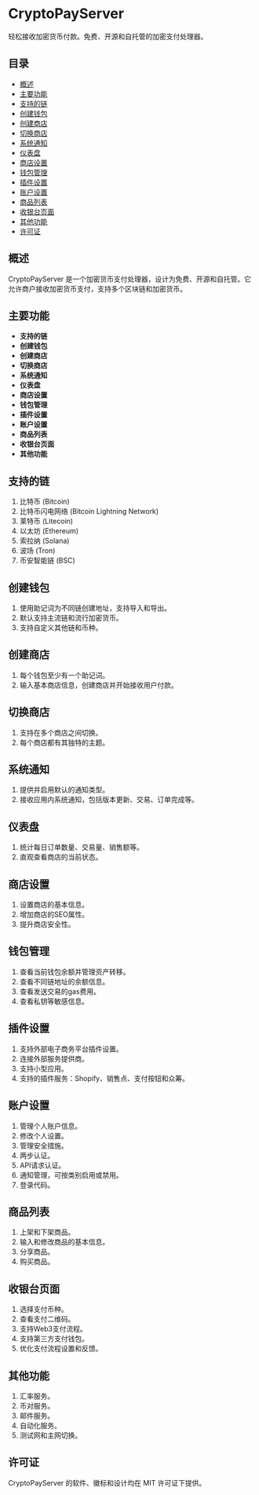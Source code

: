 # CryptoPayServer

轻松接收加密货币付款。免费、开源和自托管的加密支付处理器。

## 目录

- [概述](#概述)
- [主要功能](#主要功能)
- [支持的链](#支持的链)
- [创建钱包](#创建钱包)
- [创建商店](#创建商店)
- [切换商店](#切换商店)
- [系统通知](#系统通知)
- [仪表盘](#仪表盘)
- [商店设置](#商店设置)
- [钱包管理](#钱包管理)
- [插件设置](#插件设置)
- [账户设置](#账户设置)
- [商品列表](#商品列表)
- [收银台页面](#收银台页面)
- [其他功能](#其他功能)
- [许可证](#许可证)

## 概述

CryptoPayServer 是一个加密货币支付处理器，设计为免费、开源和自托管。它允许商户接收加密货币支付，支持多个区块链和加密货币。

## 主要功能

- **支持的链**
- **创建钱包**
- **创建商店**
- **切换商店**
- **系统通知**
- **仪表盘**
- **商店设置**
- **钱包管理**
- **插件设置**
- **账户设置**
- **商品列表**
- **收银台页面**
- **其他功能**

## 支持的链

1. 比特币 (Bitcoin)
2. 比特币闪电网络 (Bitcoin Lightning Network)
3. 莱特币 (Litecoin)
4. 以太坊 (Ethereum)
5. 索拉纳 (Solana)
6. 波场 (Tron)
7. 币安智能链 (BSC)

## 创建钱包

1. 使用助记词为不同链创建地址，支持导入和导出。
2. 默认支持主流链和流行加密货币。
3. 支持自定义其他链和币种。

## 创建商店

1. 每个钱包至少有一个助记词。
2. 输入基本商店信息，创建商店并开始接收用户付款。

## 切换商店

1. 支持在多个商店之间切换。
2. 每个商店都有其独特的主题。

## 系统通知

1. 提供并启用默认的通知类型。
2. 接收应用内系统通知，包括版本更新、交易、订单完成等。

## 仪表盘

1. 统计每日订单数量、交易量、销售额等。
2. 直观查看商店的当前状态。

## 商店设置

1. 设置商店的基本信息。
2. 增加商店的SEO属性。
3. 提升商店安全性。

## 钱包管理

1. 查看当前钱包余额并管理资产转移。
2. 查看不同链地址的余额信息。
3. 查看发送交易的gas费用。
4. 查看私钥等敏感信息。

## 插件设置

1. 支持外部电子商务平台插件设置。
2. 连接外部服务提供商。
3. 支持小型应用。
4. 支持的插件服务：Shopify、销售点、支付按钮和众筹。

## 账户设置

1. 管理个人账户信息。
2. 修改个人设置。
3. 管理安全措施。
4. 两步认证。
5. API请求认证。
6. 通知管理，可按类别启用或禁用。
7. 登录代码。

## 商品列表

1. 上架和下架商品。
2. 输入和修改商品的基本信息。
3. 分享商品。
4. 购买商品。

## 收银台页面

1. 选择支付币种。
2. 查看支付二维码。
3. 支持Web3支付流程。
4. 支持第三方支付钱包。
5. 优化支付流程设置和反馈。

## 其他功能

1. 汇率服务。
2. 币对服务。
3. 邮件服务。
4. 自动化服务。
5. 测试网和主网切换。

## 许可证

CryptoPayServer 的软件、徽标和设计均在 MIT 许可证下提供。
